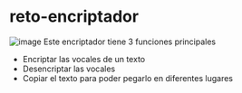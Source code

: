 ﻿# reto-encriptador
![image](https://github.com/user-attachments/assets/026f50e4-a058-4937-87ae-d6026a739816)
Este encriptador tiene 3 funciones principales
- Encriptar las vocales de un texto
- Desencriptar las vocales
- Copiar el texto para poder pegarlo en diferentes lugares
